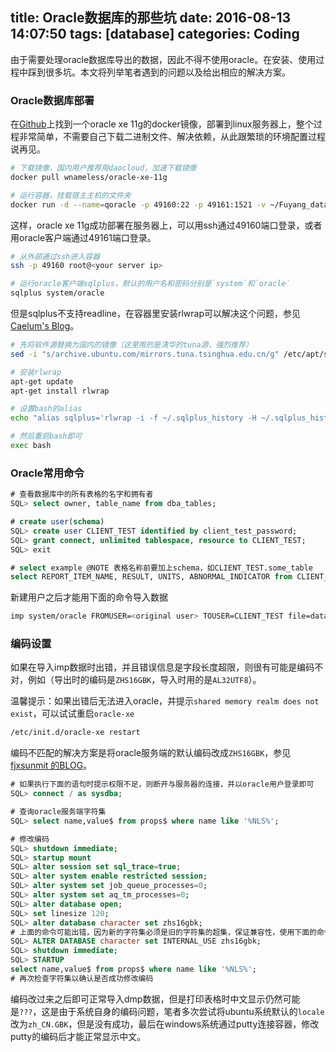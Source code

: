title: Oracle数据库的那些坑
date: 2016-08-13 14:07:50
tags: [database]
categories: Coding
---
由于需要处理oracle数据库导出的数据，因此不得不使用oracle。在安装、使用过程中踩到很多坑。本文将列举笔者遇到的问题以及给出相应的解决方案。

### Oracle数据库部署
在[Github](https://github.com/wnameless/docker-oracle-xe-11g)上找到一个oracle xe 11g的docker镜像，部署到linux服务器上，整个过程非常简单，不需要自己下载二进制文件、解决依赖，从此跟繁琐的环境配置过程说再见。
``` bash
# 下载镜像，国内用户推荐用daocloud，加速下载镜像
docker pull wnameless/oracle-xe-11g    

# 运行容器，挂载宿主主机的文件夹
docker run -d --name=qoracle -p 49160:22 -p 49161:1521 -v ~/Fuyang_data:/root/Fuyang_data  wnameless/oracle-xe-11g
```

这样，oracle xe 11g成功部署在服务器上，可以用ssh通过49160端口登录，或者用oracle客户端通过49161端口登录。
``` bash
# 从外部通过ssh进入容器
ssh -p 49160 root@<your server ip>

# 运行oracle客户端sqlplus，默认的用户名和密码分别是`system`和`oracle`
sqlplus system/oracle
```
<!--more-->
但是sqlplus不支持readline，在容器里安装rlwrap可以解决这个问题，参见[Caelum's Blog](http://blog.cachemiss.com/articles/Using%20readline%20with%20Oracle%20SQL*Plus.pod)。
``` bash
# 先将软件源替换为国内的镜像（这里用的是清华的tuna源，强烈推荐）
sed -i "s/archive.ubuntu.com/mirrors.tuna.tsinghua.edu.cn/g" /etc/apt/sources.list

# 安装rlwrap
apt-get update
apt-get install rlwrap

# 设置bash的alias
echo "alias sqlplus='rlwrap -i -f ~/.sqlplus_history -H ~/.sqlplus_history -s 30000 sqlplus'" >> ~/.bashrc

# 然后重启bash即可
exec bash
```

### Oracle常用命令
``` sql
# 查看数据库中的所有表格的名字和拥有者
SQL> select owner, table_name from dba_tables;

# create user(schema)
SQL> create user CLIENT_TEST identified by client_test_password;
SQL> grant connect, unlimited tablespace, resource to CLIENT_TEST;
SQL> exit

# select example @NOTE 表格名称前要加上schema，如CLIENT_TEST.some_table
select REPORT_ITEM_NAME, RESULT, UNITS, ABNORMAL_INDICATOR from CLIENT_TEST.some_table;
```
新建用户之后才能用下面的命令导入数据
``` bash
imp system/oracle FROMUSER=<original user> TOUSER=CLIENT_TEST file=database.dmp log=database.log
```

### 编码设置
如果在导入imp数据时出错，并且错误信息是字段长度超限，则很有可能是编码不对，例如（导出时的编码是`ZHS16GBK`，导入时用的是`AL32UTF8`）。

温馨提示：如果出错后无法进入oracle，并提示`shared memory realm does not exist`，可以试试重启`oracle-xe`
``` bash
/etc/init.d/oracle-xe restart
```

编码不匹配的解决方案是将oracle服务端的默认编码改成`ZHS16GBK`，参见[fjxsunmit 的BLOG](http://fjxsunmit.blog.51cto.com/326634/600767)。
``` sql
# 如果执行下面的语句时提示权限不足，则断开与服务器的连接，并以oracle用户登录即可
SQL> connect / as sysdba;

# 查询oracle服务端字符集
SQL> select name,value$ from props$ where name like '%NLS%';

# 修改编码
SQL> shutdown immediate;
SQL> startup mount
SQL> alter session set sql_trace=true;
SQL> alter system enable restricted session;
SQL> alter system set job_queue_processes=0;
SQL> alter system set aq_tm_processes=0;
SQL> alter database open;
SQL> set linesize 120;
SQL> alter database character set zhs16gbk;
# 上面的命令可能出错，因为新的字符集必须是旧的字符集的超集，保证兼容性，使用下面的命令可以跳过兼容性检查
SQL> ALTER DATABASE character set INTERNAL_USE zhs16gbk;
SQL> shutdown immediate;
SQL> STARTUP
select name,value$ from props$ where name like '%NLS%';
# 再次检查字符集以确认是否成功修改编码
```

编码改过来之后即可正常导入dmp数据，但是打印表格时中文显示仍然可能是`???`，这是由于系统自身的编码问题，笔者多次尝试将ubuntu系统默认的`locale`改为`zh_CN.GBK`，但是没有成功，最后在windows系统通过putty连接容器，修改putty的编码后才能正常显示中文。
